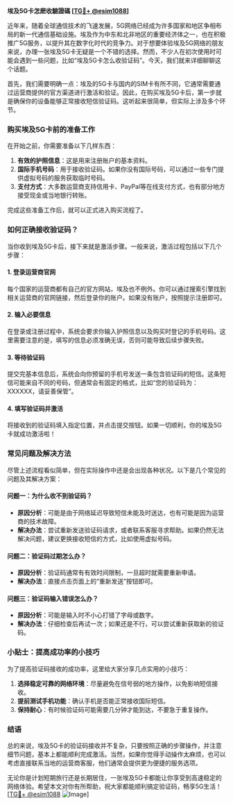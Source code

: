 **埃及5G卡怎麽收驗證碼 [[TG💪+ @esim1088](https://t.me/s/esim1088)]**

近年来，随着全球通信技术的飞速发展，5G网络已经成为许多国家和地区争相布局的新一代通信基础设施。埃及作为中东和北非地区的重要经济体之一，也在积极推广5G服务，以提升其在数字化时代的竞争力。对于想要体验埃及5G网络的朋友来说，办理一张埃及5G卡无疑是一个不错的选择。然而，不少人在初次使用时可能会遇到一些问题，比如“埃及5G卡怎么收验证码”。今天，我们就来详细聊聊这个话题。

首先，我们需要明确一点：埃及的5G卡与国内的SIM卡有所不同，它通常需要通过运营商提供的官方渠道进行激活和验证。因此，在购买埃及5G卡后，第一步就是确保你的设备能够正常接收短信验证码。这听起来很简单，但实际上涉及多个环节。

### **购买埃及5G卡前的准备工作**

在开始之前，你需要准备以下几样东西：

1. **有效的护照信息**：这是用来注册账户的基本资料。
2. **国际手机号码**：用于接收验证码。如果你没有国际号码，可以通过一些专门提供虚拟号码的服务获取临时号码。
3. **支付方式**：大多数运营商支持信用卡、PayPal等在线支付方式，也有部分地方接受现金或当地银行转账。

完成这些准备工作后，就可以正式进入购买流程了。

### **如何正确接收验证码？**

当你收到埃及5G卡后，接下来就是激活步骤。一般来说，激活过程包括以下几个步骤：

#### **1. 登录运营商官网**
每个国家的运营商都有自己的官方网站，埃及也不例外。你可以通过搜索引擎找到相关运营商的官网链接，然后登录你的账户。如果没有账户，按照提示注册即可。

#### **2. 输入必要信息**
在登录或注册过程中，系统会要求你输入护照信息以及购买时登记的手机号码。这里需要注意的是，填写的信息必须准确无误，否则可能导致后续步骤失败。

#### **3. 等待验证码**
提交完基本信息后，系统会向你预留的手机号发送一条包含验证码的短信。这条短信可能来自不同的号码，但通常会有固定的格式，比如“您的验证码为：XXXXXX，请妥善保管”。

#### **4. 填写验证码并激活**
将接收到的验证码填入指定位置，并点击提交按钮。如果一切顺利，你的埃及5G卡就成功激活啦！

### **常见问题及解决方法**

尽管上述流程看似简单，但在实际操作中还是会出现各种状况。以下是几个常见的问题及其解决方案：

#### **问题一：为什么收不到验证码？**
- **原因分析**：可能是由于网络延迟导致短信未能及时送达，也有可能是因为运营商的技术故障。
- **解决办法**：尝试重新发送验证码请求，或者联系客服寻求帮助。如果仍然无法解决问题，建议更换接收短信的方式，比如使用虚拟号码。

#### **问题二：验证码过期怎么办？**
- **原因分析**：验证码通常有有效时间限制，一旦超时就需要重新申请。
- **解决办法**：直接点击页面上的“重新发送”按钮即可。

#### **问题三：验证码输入错误怎么办？**
- **原因分析**：可能是输入时不小心打错了字母或数字。
- **解决办法**：仔细检查后再试一次；如果还是不行，可以尝试重新获取新的验证码。

### **小贴士：提高成功率的小技巧**

为了提高验证码接收的成功率，这里给大家分享几点实用的小技巧：

1. **选择稳定可靠的网络环境**：尽量避免在信号弱的地方操作，以免影响短信接收。
2. **提前测试手机功能**：确认手机是否能正常接收国际短信。
3. **保持耐心**：有时候验证码可能需要几分钟才能到达，不要急于重复操作。

### **结语**

总的来说，埃及5G卡的验证码接收并不复杂，只要按照正确的步骤操作，并注意细节问题，基本上都能顺利完成激活。当然，如果你觉得手动操作太麻烦，也可以考虑直接联系当地的运营商客服，他们通常会提供更为便捷的服务选项。

无论你是计划短期旅行还是长期居住，一张埃及5G卡都能让你享受到高速稳定的网络体验。希望本文对你有所帮助，祝大家都能顺利搞定验证码，畅享5G生活！[[TG💪+ @esim1088](https://t.me/s/esim1088) ![Image](https://i.postimg.cc/4NQfJmqS/Snipaste-2025-05-13-00-14-12.png)]